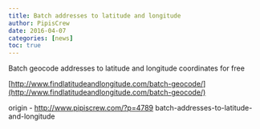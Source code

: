 ```yaml
---
title: Batch addresses to latitude and longitude
author: PipisCrew
date: 2016-04-07
categories: [news]
toc: true
---
```


Batch geocode addresses to latitude and longitude coordinates for free

[http://www.findlatitudeandlongitude.com/batch-geocode/](http://www.findlatitudeandlongitude.com/batch-geocode/)

origin - http://www.pipiscrew.com/?p=4789 batch-addresses-to-latitude-and-longitude